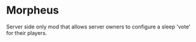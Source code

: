 Morpheus
========

Server side only mod that allows server owners to configure a sleep 'vote' for their players.
